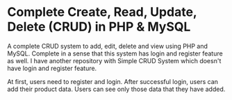 Complete Create, Read, Update, Delete (CRUD) in PHP & MySQL
========

A complete CRUD system to add, edit, delete and view using PHP and MySQL. Complete in a sense that this system has login and register feature as well. I have another repository with Simple CRUD System which doesn't have login and register feature.

At first, users need to register and login. After successful login, users can add their product data. Users can see only those data that they have added.
